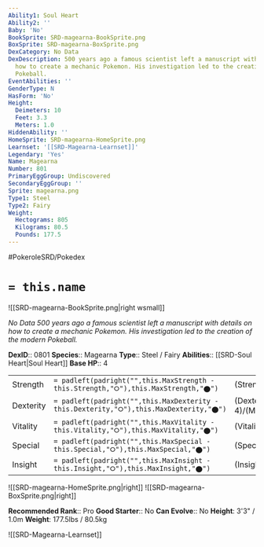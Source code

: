 ```yaml
---
Ability1: Soul Heart
Ability2: ''
Baby: 'No'
BookSprite: SRD-magearna-BookSprite.png
BoxSprite: SRD-magearna-BoxSprite.png
DexCategory: No Data
DexDescription: 500 years ago a famous scientist left a manuscript with details on
  how to create a mechanic Pokemon. His investigation led to the creation of the modern
  Pokeball.
EventAbilities: ''
GenderType: N
HasForm: 'No'
Height:
  Deimeters: 10
  Feet: 3.3
  Meters: 1.0
HiddenAbility: ''
HomeSprite: SRD-magearna-HomeSprite.png
Learnset: '[[SRD-Magearna-Learnset]]'
Legendary: 'Yes'
Name: Magearna
Number: 801
PrimaryEggGroup: Undiscovered
SecondaryEggGroup: ''
Sprite: magearna.png
Type1: Steel
Type2: Fairy
Weight:
  Hectograms: 805
  Kilograms: 80.5
  Pounds: 177.5
---
```


#PokeroleSRD/Pokedex

# `= this.name`

![[SRD-magearna-BookSprite.png|right wsmall]]

*No Data*
*500 years ago a famous scientist left a manuscript with details on how to create a mechanic Pokemon. His investigation led to the creation of the modern Pokeball.*

**DexID**:: 0801
**Species**:: Magearna
**Type**:: Steel / Fairy
**Abilities**:: [[SRD-Soul Heart|Soul Heart]]
**Base HP**:: 4

|           |                                                                                        |                                          |
| --------- | -------------------------------------------------------------------------------------- | ---------------------------------------- |
| Strength  | `= padleft(padright("",this.MaxStrength - this.Strength,"⭘"),this.MaxStrength,"⬤")`    | (Strength::6)/(MaxStrength::6)   |
| Dexterity | `= padleft(padright("",this.MaxDexterity - this.Dexterity,"⭘"),this.MaxDexterity,"⬤")` | (Dexterity:: 4)/(MaxDexterity::4) |
| Vitality  | `= padleft(padright("",this.MaxVitality - this.Vitality,"⭘"),this.MaxVitality,"⬤")`    | (Vitality::6)/(MaxVitality::6)   |
| Special   | `= padleft(padright("",this.MaxSpecial - this.Special,"⭘"),this.MaxSpecial,"⬤")`       | (Special::7)/(MaxSpecial::7)     |
| Insight   | `= padleft(padright("",this.MaxInsight - this.Insight,"⭘"),this.MaxInsight,"⬤")`       | (Insight::6)/(MaxInsight::6)     |

![[SRD-magearna-HomeSprite.png|right]]
![[SRD-magearna-BoxSprite.png|right]]

**Recommended Rank**:: Pro
**Good Starter**:: No
**Can Evolve**:: No
**Height**: 3'3" / 1.0m
**Weight**: 177.5lbs / 80.5kg

![[SRD-Magearna-Learnset]]